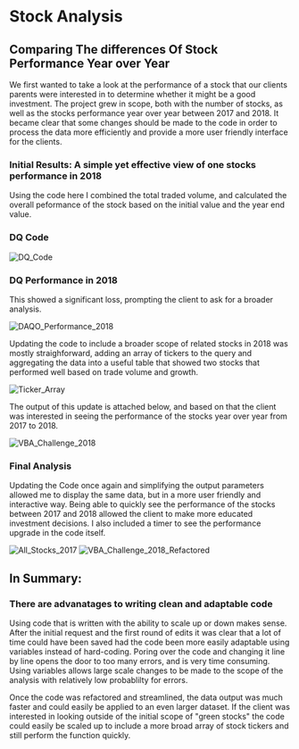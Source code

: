 # Stock Analysis
## Comparing The differences Of Stock Performance Year over Year
We first wanted to take a look at the performance of a stock that our clients parents were interested in to determine whether it might be a good investment. The project grew in scope, both with the number of stocks, as well as the stocks performance year over year between 2017 and 2018. It became clear that some changes should be made to the code in order to process the data more efficiently and provide a more user friendly interface for the clients.

### Initial Results: A simple yet effective view of one stocks performance in 2018
Using the code here I combined the total traded volume, and calculated the overall peformance of the stock based on the initial value and the year end value.

### DQ Code
![DQ_Code](https://user-images.githubusercontent.com/110148559/190835792-3093273f-7bdb-4490-be23-153b81618e9c.png) 

### DQ Performance in 2018
This showed a significant loss, prompting the client to ask for a broader analysis.

![DAQO_Performance_2018](https://user-images.githubusercontent.com/110148559/190835620-258c8e7d-05b4-4a0e-9676-04ca3ab8c653.png)

Updating the code to include a broader scope of related stocks in 2018 was mostly straighforward, adding an array of tickers to the query and aggregating the data into a useful table that showed two stocks that performed well based on trade volume and growth.

![Ticker_Array](https://user-images.githubusercontent.com/110148559/190836092-a8256254-6020-4861-89fc-316c5d547cfc.png)

The output of this update is attached below, and based on that the client was interested in seeing the performance of the stocks year over year from 2017 to 2018.  

![VBA_Challenge_2018](https://user-images.githubusercontent.com/110148559/190836151-acd855ff-24d6-447a-b996-2f9fc09daa7f.png)

### Final Analysis
Updating the Code once again and simplifying the output parameters allowed me to display the same data, but in a more user friendly and interactive way. Being able to quickly see the performance of the stocks between 2017 and 2018 allowed the client to make more educated investment decisions. I also included a timer to see the performance upgrade in the code itself.

![All_Stocks_2017](https://user-images.githubusercontent.com/110148559/190836549-4f570874-86d6-4169-bb77-68d0266deb1f.png)
![VBA_Challenge_2018_Refactored](https://user-images.githubusercontent.com/110148559/190838281-a70980a7-de51-4824-826e-eaae1a78a9fc.png)

## In Summary: 
### There are advanatages to writing clean and adaptable code
Using code that is written with the ability to scale up or down makes sense. After the initial request and the first round of edits it was clear that a lot of time could have been saved had the code been more easily adaptable using variables instead of hard-coding. Poring over the code and changing it line by line opens the door to too many errors, and is very time consuming. Using variables allows large scale changes to be made to the scope of the analysis with relatively low probablilty for errors. 

Once the code was refactored and streamlined, the data output was much faster and could easily be applied to an even larger dataset. If the client was interested in looking outside of the initial scope of "green stocks" the code could easily be scaled up to include a more broad array of stock tickers and still perform the function quickly.
